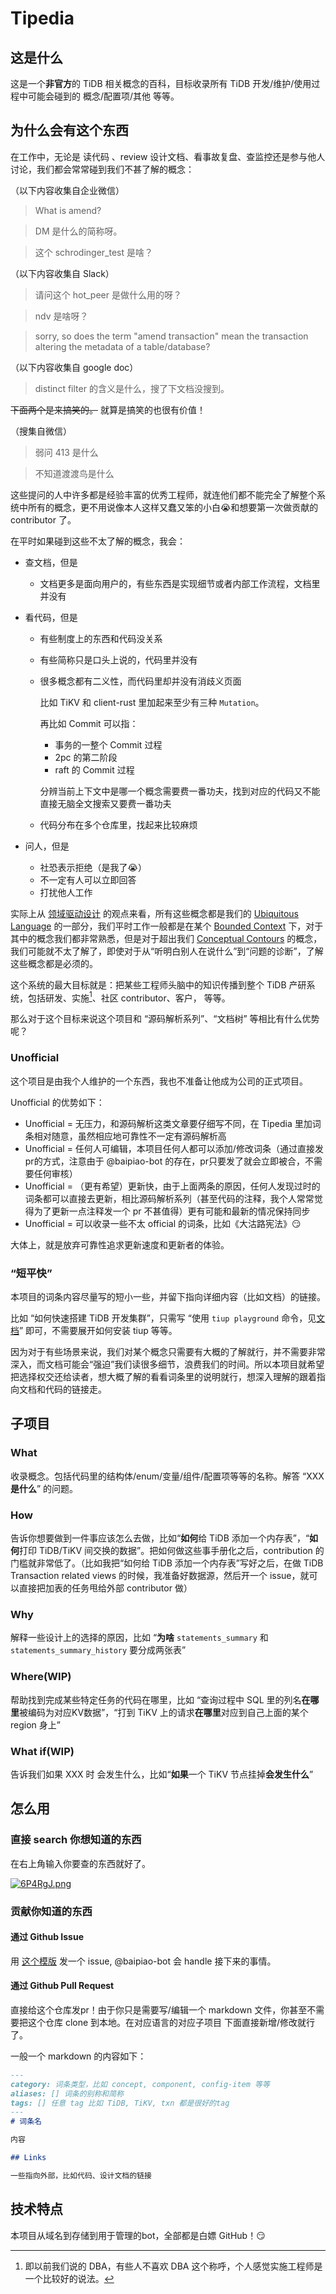 # Tipedia

## 这是什么

这是一个**非官方**的 TiDB 相关概念的百科，目标收录所有 TiDB 开发/维护/使用过程中可能会碰到的 概念/配置项/其他 等等。

## 为什么会有这个东西

在工作中，无论是 读代码 、review 设计文档、看事故复盘、查监控还是参与他人讨论，我们都会常常碰到我们不甚了解的概念：

（以下内容收集自企业微信）
> What is amend?

> DM 是什么的简称呀。

> 这个 schrodinger_test 是啥？

（以下内容收集自 Slack）

> 请问这个 hot_peer 是做什么用的呀？

> ndv 是啥呀？

> sorry, so does the term "amend transaction" mean the transaction altering the metadata of a table/database?

（以下内容收集自 google doc）

> distinct filter 的含义是什么，搜了下文档没搜到。

~~下面两个是来搞笑的。~~ 就算是搞笑的也很有价值！

（搜集自微信）

> 弱问 413 是什么

> 不知道渡渡鸟是什么

这些提问的人中许多都是经验丰富的优秀工程师，就连他们都不能完全了解整个系统中所有的概念，更不用说像本人这样又蠢又笨的小白😭和想要第一次做贡献的 contributor 了。

在平时如果碰到这些不太了解的概念，我会：

- 查文档，但是

    - 文档更多是面向用户的，有些东西是实现细节或者内部工作流程，文档里并没有

- 看代码，但是

    - 有些制度上的东西和代码没关系

    - 有些简称只是口头上说的，代码里并没有

    - 很多概念都有二义性，而代码里却并没有消歧义页面

      比如 TiKV 和 client-rust 里加起来至少有三种 `Mutation`。

      再比如 Commit 可以指：

        - 事务的一整个 Commit 过程
        - 2pc 的第二阶段
        - raft 的 Commit 过程

      分辨当前上下文中是哪一个概念需要费一番功夫，找到对应的代码又不能直接无脑全文搜索又要费一番功夫

    - 代码分布在多个仓库里，找起来比较麻烦

- 问人，但是

    - 社恐表示拒绝（是我了😭）
    - 不一定有人可以立即回答
    - 打扰他人工作

实际上从 [领域驱动设计](https://zh.wikipedia.org/wiki/%E9%A0%98%E5%9F%9F%E9%A9%85%E5%8B%95%E8%A8%AD%E8%A8%88) 的观点来看，所有这些概念都是我们的 [Ubiquitous Language](https://martinfowler.com/bliki/UbiquitousLanguage.html) 的一部分，我们平时工作一般都是在某个 [Bounded Context](https://martinfowler.com/bliki/BoundedContext.html) 下，对于其中的概念我们都非常熟悉，但是对于超出我们 [Conceptual Contours](http://ddd.fed.wiki.org/view/conceptual-contours) 的概念，我们可能就不太了解了，即使对于从“听明白别人在说什么”到“问题的诊断”，了解这些概念都是必须的。

这个系统的最大目标就是：把某些工程师头脑中的知识传播到整个 TiDB 产研系统，包括研发、实施[^1]、社区 contributor、客户， 等等。

那么对于这个目标来说这个项目和 “源码解析系列”、“文档树” 等相比有什么优势呢？

### Unofficial

这个项目是由我个人维护的一个东西，我也不准备让他成为公司的正式项目。

Unofficial 的优势如下：

- Unofficial = 无压力，和源码解析这类文章要仔细写不同，在 Tipedia 里加词条相对随意，虽然相应地可靠性不一定有源码解析高
- Unofficial = 任何人可编辑，本项目任何人都可以添加/修改词条（通过直接发pr的方式，注意由于 @baipiao-bot 的存在，pr只要发了就会立即被合，不需要任何审核）
- Unofficial = （更有希望）更新快，由于上面两条的原因，任何人发现过时的词条都可以直接去更新，相比源码解析系列（甚至代码的注释，我个人常常觉得为了更新一点注释发一个 pr 不甚值得）更有可能和最新的情况保持同步
- Unofficial = 可以收录一些不太 official 的词条，比如《大沽路宪法》😏

大体上，就是放弃可靠性追求更新速度和更新者的体验。

### “短平快”

本项目的词条内容尽量写的短小一些，并留下指向详细内容（比如文档）的链接。

比如 “如何快速搭建 TiDB 开发集群”，只需写 “使用 `tiup playground` 命令，见[文档](https://docs.pingcap.com/zh/tidb/stable/tiup-playground#playground-%E7%BB%84%E4%BB%B6%E4%BB%8B%E7%BB%8D)” 即可，不需要展开如何安装 tiup 等等。

因为对于有些场景来说，我们对某个概念只需要有大概的了解就行，并不需要非常深入，而文档可能会“强迫”我们读很多细节，浪费我们的时间。所以本项目就希望把选择权交还给读者，想大概了解的看看词条里的说明就行，想深入理解的跟着指向文档和代码的链接走。

## 子项目

### What

收录概念。包括代码里的结构体/enum/变量/组件/配置项等等的名称。解答 “XXX **是什么**” 的问题。

### How

告诉你想要做到一件事应该怎么去做，比如“**如何**给 TiDB 添加一个内存表”，“**如何**打印 TiDB/TiKV 间交换的数据”。把如何做这些事手册化之后，contribution 的门槛就非常低了。（比如我把“如何给 TiDB 添加一个内存表”写好之后，在做 TiDB Transaction related views 的时候，我准备好数据源，然后开一个 issue，就可以直接把加表的任务甩给外部 contributor 做）

### Why

解释一些设计上的选择的原因，比如 “**为啥** `statements_summary` 和 `statements_summary_history` 要分成两张表”

### Where(WIP)

帮助找到完成某些特定任务的代码在哪里，比如 “查询过程中 SQL 里的列名**在哪里**被编码为对应KV数据”，“打到 TiKV 上的请求**在哪里**对应到自己上面的某个 region 身上”

### What if(WIP)

告诉我们如果 XXX 时 会发生什么，比如“**如果**一个 TiKV 节点挂掉**会发生什么**”

## 怎么用

### 直接 search 你想知道的东西

在右上角输入你要查的东西就好了。

[![6P4RgJ.png](https://s3.ax1x.com/2021/03/01/6P4RgJ.png)](https://imgtu.com/i/6P4RgJ)
### 贡献你知道的东西

#### 通过 Github Issue

用 [这个模版](https://github.com/longfangsong/tipedia/issues/new?assignees=&labels=contribution&template=contribute-content.md&title=%5BContribute%5D+Title+here) 发一个 issue, 
@baipiao-bot 会 handle 接下来的事情。

#### 通过 Github Pull Request

直接给这个仓库发pr！由于你只是需要写/编辑一个 markdown 文件，你甚至不需要把这个仓库 clone 到本地。在对应语言的对应子项目
下面直接新增/修改就行了。

一般一个 markdown 的内容如下：

```markdown
---
category: 词条类型，比如 concept, component, config-item 等等
aliases: [] 词条的别称和简称
tags: [] 任意 tag 比如 TiDB, TiKV, txn 都是很好的tag
---
# 词条名

内容

## Links

一些指向外部，比如代码、设计文档的链接
```

## 技术特点

本项目从域名到存储到用于管理的bot，全部都是白嫖 GitHub！😏

[^1]: 即以前我们说的 DBA，有些人不喜欢 DBA 这个称呼，个人感觉实施工程师是一个比较好的说法。
